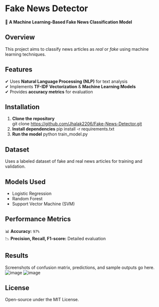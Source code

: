 # Fake News Detector  
🚀 **A Machine Learning-Based Fake News Classification Model**  

## Overview  
This project aims to classify news articles as _real_ or _fake_ using machine learning techniques.  

## Features  
✔ Uses **Natural Language Processing (NLP)** for text analysis  
✔ Implements **TF-IDF Vectorization** & **Machine Learning Models**  
✔ Provides **accuracy metrics** for evaluation  

## Installation  
1. **Clone the repository**  
git clone https://github.com/Jhalak2206/Fake-News-Detector.git
2. **Install dependencies**
pip install -r requirements.txt
3. **Run the model**
python train_model.py


## Dataset  
Uses a labeled dataset of fake and real news articles for training and validation.  

## Models Used  
- Logistic Regression  
- Random Forest  
- Support Vector Machine (SVM)  

## Performance Metrics  
📊 **Accuracy:** `97%`  
📉 **Precision, Recall, F1-score:** Detailed evaluation  

## Results  
Screenshots of confusion matrix, predictions, and sample outputs go here.
![image](https://github.com/user-attachments/assets/37f2fd1b-3937-4a1d-a8c5-5dc66c45568c)
![image](https://github.com/user-attachments/assets/e3777b2e-abde-4ff1-98d6-45e6cd3db39d)



## License  
Open-source under the MIT License.  
